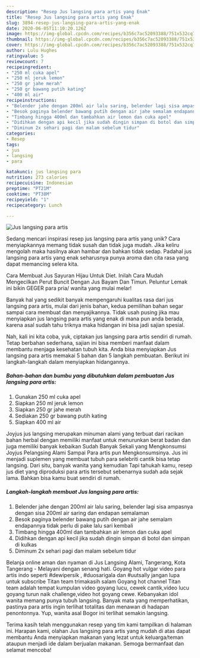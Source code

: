 ```yaml
---
description: "Resep Jus langsing para artis yang Enak"
title: "Resep Jus langsing para artis yang Enak"
slug: 3894-resep-jus-langsing-para-artis-yang-enak
date: 2020-06-05T11:10:20.126Z
image: https://img-global.cpcdn.com/recipes/b356c7ac52093388/751x532cq70/jus-langsing-para-artis-foto-resep-utama.jpg
thumbnail: https://img-global.cpcdn.com/recipes/b356c7ac52093388/751x532cq70/jus-langsing-para-artis-foto-resep-utama.jpg
cover: https://img-global.cpcdn.com/recipes/b356c7ac52093388/751x532cq70/jus-langsing-para-artis-foto-resep-utama.jpg
author: Lulu Hughes
ratingvalue: 5
reviewcount: 7
recipeingredient:
- "250 ml cuka apel"
- "250 ml jeruk lemon"
- "250 gr jahe merah"
- "250 gr bawang putih kating"
- "400 ml air"
recipeinstructions:
- "Belender jahe dengan 200ml air lalu saring, belender lagi sisa ampasnya dengan sisa 200ml air saring dan endapan semalaman"
- "Besok paginya belender bawang putih dengan air jahe semalam endapannya tidak perlu di pake lalu sari kembali"
- "Timbang hingga 400ml dan tambahkan air lemon dan cuka apel"
- "Didihkan dengan api kecil jika sudah dingin simpan di botol dan simpan di kulkas"
- "Diminum 2x sehari pagi dan malam sebelum tidur"
categories:
- Resep
tags:
- jus
- langsing
- para

katakunci: jus langsing para 
nutrition: 273 calories
recipecuisine: Indonesian
preptime: "PT21M"
cooktime: "PT38M"
recipeyield: "1"
recipecategory: Lunch

---
```



![Jus langsing para artis](https://img-global.cpcdn.com/recipes/b356c7ac52093388/751x532cq70/jus-langsing-para-artis-foto-resep-utama.jpg)

Sedang mencari inspirasi resep jus langsing para artis yang unik? Cara menyiapkannya memang tidak susah dan tidak juga mudah. Jika keliru mengolah maka hasilnya akan hambar dan bahkan tidak sedap. Padahal jus langsing para artis yang enak seharusnya punya aroma dan cita rasa yang dapat memancing selera kita.

Cara Membuat Jus Sayuran Hijau Untuk Diet. Inilah Cara Mudah Mengecilkan Perut Buncit Dengan Jus Bayam Dan Timun. Peluntur Lemak ini bikin GEGER para pria/ wanita yang mulai melar!

Banyak hal yang sedikit banyak mempengaruhi kualitas rasa dari jus langsing para artis, mulai dari jenis bahan, kedua pemilihan bahan segar sampai cara membuat dan menyajikannya. Tidak usah pusing jika mau menyiapkan jus langsing para artis yang enak di mana pun anda berada, karena asal sudah tahu triknya maka hidangan ini bisa jadi sajian spesial.


Nah, kali ini kita coba, yuk, ciptakan jus langsing para artis sendiri di rumah. Tetap berbahan sederhana, sajian ini bisa memberi manfaat dalam membantu menjaga kesehatan tubuh kita. Anda bisa menyiapkan Jus langsing para artis memakai 5 bahan dan 5 langkah pembuatan. Berikut ini langkah-langkah dalam menyiapkan hidangannya.

<!--inarticleads1-->

##### Bahan-bahan dan bumbu yang dibutuhkan dalam pembuatan Jus langsing para artis:

1. Gunakan 250 ml cuka apel
1. Siapkan 250 ml jeruk lemon
1. Siapkan 250 gr jahe merah
1. Sediakan 250 gr bawang putih kating
1. Siapkan 400 ml air


Joyjus jus langsing merupakan minuman alami yang terbuat dari racikan bahan herbal dengan memiliki manfaat untuk menurunkan berat badan dan juga memiliki banyak kebaikan Sudah Banyak Sekali yang Mengkonsumsi Joyjus Pelangsing Alami Sampai Para artis pun Mengkonsumsinya. Jus ini menjadi suplemen yang membuat tubuh para selebriti cantik bisa tetap langsing. Dari situ, banyak wanita yang kemudian Tapi tahukah kamu, resep jus diet yang diproduksi para artis tersebut sebenarnya sudah ada sejak lama. Bahkan bisa kamu buat sendiri di rumah. 

<!--inarticleads2-->

##### Langkah-langkah membuat Jus langsing para artis:

1. Belender jahe dengan 200ml air lalu saring, belender lagi sisa ampasnya dengan sisa 200ml air saring dan endapan semalaman
1. Besok paginya belender bawang putih dengan air jahe semalam endapannya tidak perlu di pake lalu sari kembali
1. Timbang hingga 400ml dan tambahkan air lemon dan cuka apel
1. Didihkan dengan api kecil jika sudah dingin simpan di botol dan simpan di kulkas
1. Diminum 2x sehari pagi dan malam sebelum tidur


Belanja online aman dan nyaman di Jus Langsing Alami, Tangerang, Kota Tangerang - Melayani dengan senang hati. Goyang hot vulgar video para artis indo seperti #dewipersik , #duosarigala dan #uutsally jangan lupa untuk subscribe Titan team trimakasih salam Goyang hot channel Titan team adalah tempat kumpulan video goyang lucu, cewek cantik,video lucu goyang turun naik challenge,video hot goyang cewe. Kebanyakan idol wanita memang punya tubuh langsing. Banyak mata yang memperhatikan, pastinya para artis ingin terlihat totalitas dan menawan di hadapan penontonnya. Yup, wanita asal Bogor ini terlihat semakin langsing. 

Terima kasih telah menggunakan resep yang tim kami tampilkan di halaman ini. Harapan kami, olahan Jus langsing para artis yang mudah di atas dapat membantu Anda menyiapkan makanan yang lezat untuk keluarga/teman ataupun menjadi ide dalam berjualan makanan. Semoga bermanfaat dan selamat mencoba!
